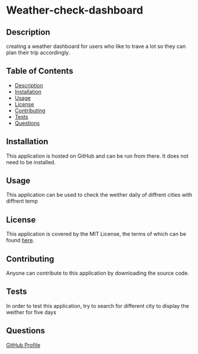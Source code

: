 # Weather-check-dashboard


## Description
creating a weather dashboard for users who like to trave a lot so they can plan their trip accordingly.
## Table of Contents
* [Description](#description)
* [Installation](#installation)
* [Usage](#usage)
* [License](#license)
* [Contributing](#contributing)
* [Tests](#tests)
* [Questions](#questions)
## Installation
This application is hosted on GitHub and can be run from there. It does not need to be installed.
## Usage
This application can be used to check the weither daily of diffrent cities with diffrent temp 
## License

This application is covered by the MIT License, the terms of which can be found [here](https://opensource.org/licenses/MIT).
    
## Contributing
Anyone can contribute to this application by downloading the source code.
## Tests
In order to test this application, try to search for  different city to display the weither for five days 
## Questions
[GitHub Profile](https://github.com/Souhila27/)  
